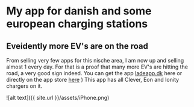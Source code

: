 # My app for danish and some european charging stations
## Eveidently more EV's are on the road

From selling very few apps for this nische area, I am now up and selling almost 1 every day. For that is a proof that many more EV's are hitting the road, a very good sign indeed.
You can get the app [ladeapp.dk](http://ladeapp.dk) here or directly on the app store [here](https://itunes.apple.com/us/app/ladeapp-dk/id1436754873?ls=1&mt=8) )
This app has all Clever, Eon and Ionity chargers on it.

![alt text]({{ site.url }}/assets/iPhone.png)

